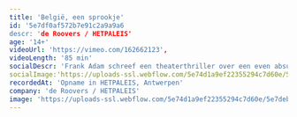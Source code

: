 ```yaml
---
title: 'België, een sprookje'
id: '5e7df0af572b7e91c2a9a9a6
descr: 'de Roovers / HETPALEIS'
age: '14+'
videoUrl: 'https://vimeo.com/162662123',
videoLength: '85 min'
socialDescr: 'Frank Adam schreef een theaterthriller over een even absurd als merkwaardig land, België, waarin het zoontje van een buurman verdwijnt en het buurmeisje zichzelf ophangt. De paranormaal begaafde kolonel en de melkboer die de toekomst leest in melk, onderzoeken beide zaken. Wat hebben de zoon en de vrouw van de boswachter gezien? En waar is de boswachter? "België, een sprookje", is een gruwelijke en bevreemdende whodunit dat zich afspeelt in de toekomst, aan het einde van België, een zinkend land.'
socialImage:'https://uploads-ssl.webflow.com/5e74d1a9ef22355294c7d60e/5e7debf036e6376a3ea7d34f_BELGIE_deRoovers_StefStessel_web.jpg'
recordedAt: 'Opname in HETPALEIS, Antwerpen'
company: 'de Roovers / HETPALEIS'
image: 'https://uploads-ssl.webflow.com/5e74d1a9ef22355294c7d60e/5e7debf036e6376a3ea7d34f_BELGIE_deRoovers_StefStessel_web.jpg'
---
```

